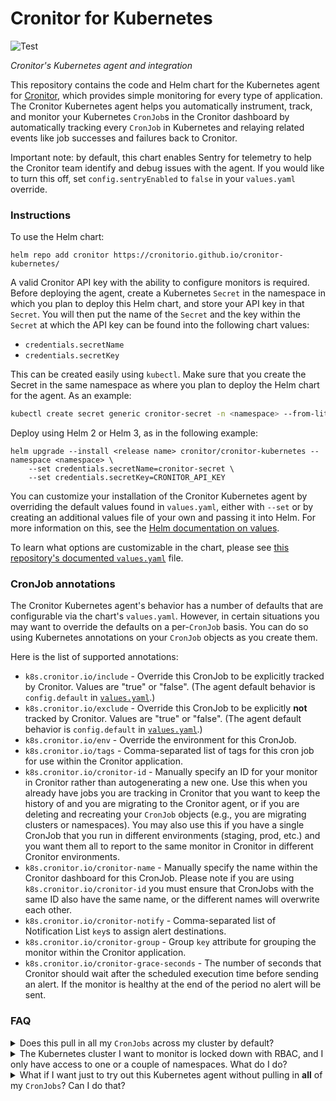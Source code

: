 # Cronitor for Kubernetes

![Test](https://github.com/cronitorio/cronitor-kubernetes/actions/workflows/kubernetes.yaml/badge.svg)

_Cronitor's Kubernetes agent and integration_

This repository contains the code and Helm chart for the Kubernetes agent for [Cronitor](cronitor.io), which provides simple monitoring for every type of application. The Cronitor Kubernetes agent helps you automatically instrument, track, and monitor your Kubernetes `CronJob`s in the Cronitor dashboard by automatically tracking every `CronJob` in Kubernetes and relaying related events like job successes and failures back to Cronitor.

Important note: by default, this chart enables Sentry for telemetry to help the Cronitor team identify and debug issues with the agent. If you would like to turn this off, set `config.sentryEnabled` to `false` in your `values.yaml` override.

### Instructions
To use the Helm chart:

    helm repo add cronitor https://cronitorio.github.io/cronitor-kubernetes/


A valid Cronitor API key with the ability to configure monitors is required. Before deploying the agent, create a
Kubernetes `Secret` in the namespace in which you plan to deploy this Helm chart, and store your API key in that `Secret`. You will then put the name of the `Secret` and the key within the `Secret` at which the API key can be found into the following chart values:
* `credentials.secretName`
* `credentials.secretKey`

 This can be created easily using `kubectl`. Make sure that you create the Secret in the same namespace as where you plan to deploy the Helm chart for the agent. As an example:

```bash
kubectl create secret generic cronitor-secret -n <namespace> --from-literal=CRONITOR_API_KEY=<api key>
```

Deploy using Helm 2 or Helm 3, as in the following example:

```
helm upgrade --install <release name> cronitor/cronitor-kubernetes --namespace <namespace> \
    --set credentials.secretName=cronitor-secret \
    --set credentials.secretKey=CRONITOR_API_KEY
```

You can customize your installation of the Cronitor Kubernetes agent by overriding the default values found in `values.yaml`, either with `--set` or by creating an additional values file of your own and passing it into Helm. For more information on this, see the [Helm documentation on values](https://helm.sh/docs/chart_template_guide/values_files/).

To learn what options are customizable in the chart, please see [this repository's documented `values.yaml`][1] file.

### CronJob annotations

The Cronitor Kubernetes agent's behavior has a number of defaults that are configurable via the chart's `values.yaml`. However, in certain situations you may want to override the defaults on a per-`CronJob` basis. You can do so using Kubernetes annotations on your `CronJob` objects as you create them.

Here is the list of supported annotations:
* `k8s.cronitor.io/include` - Override this CronJob to be explicitly tracked by Cronitor. Values are "true" or "false". (The agent default behavior is `config.default` in [`values.yaml`][1].)
* `k8s.cronitor.io/exclude` - Override this CronJob to be explicitly **not** tracked by Cronitor. Values are "true" or "false". (The agent default behavior is `config.default` in [`values.yaml`][1].)
* `k8s.cronitor.io/env` - Override the environment for this CronJob.
* `k8s.cronitor.io/tags` - Comma-separated list of tags for this cron job for use within the Cronitor application.
* `k8s.cronitor.io/cronitor-id` - Manually specify an ID for your monitor in Cronitor rather than autogenerating a new one. Use this when you already have jobs you are tracking in Cronitor that you want to keep the history of and you are migrating to the Cronitor agent, or if you are deleting and recreating your `CronJob` objects (e.g., you are migrating clusters or namespaces). You may also use this if you have a single CronJob that you run in different environments (staging, prod, etc.) and you want them all to report to the same monitor in Cronitor in different Cronitor environments.
* `k8s.cronitor.io/cronitor-name` - Manually specify the name within the Cronitor dashboard for this CronJob. Please note if you are using `k8s.cronitor.io/cronitor-id` you must ensure that CronJobs with the same ID also have the same name, or the different names will overwrite each other.
* `k8s.cronitor.io/cronitor-notify` - Comma-separated list of Notification List `key`s to assign alert destinations.
* `k8s.cronitor.io/cronitor-group` - Group `key` attribute for grouping the monitor within the Cronitor application.
* `k8s.cronitor.io/cronitor-grace-seconds` - The number of seconds that Cronitor should wait after the scheduled execution time before sending an alert. If the monitor is healthy at the end of the period no alert will be sent.

### FAQ
<details>
    <summary>Does this pull in all my <code>CronJobs</code> across my cluster by default?</summary>

By default, the agent will monitor all `CronJobs` in your Kubernetes cluster, but this
is easily changeable. See below in the FAQ for additional information on how to handle various
circumstances of `CronJob` inclusion or exclusion by annotation or namespace.
</details>
<details>
    <summary>The Kubernetes cluster I want to monitor is locked down with RBAC, and I only have access
to one or a couple of namespaces. What do I do?</summary>

You can configure the agent to only monitor a single namespace rather than the entire cluster. To do this, when deploying the agent, set `rbac.clusterScope` to `"namespace"` in [`values.yaml`][1]. In this setup, the agent will only monitor `CronJobs` within the namespace in which it is deployed, and it will not attempt to monitor anything outside of that namespace. It will not request permissions outside of its namespace either, using `Role` instead of `ClusterRole`.

If you have more than one namespace you need to monitor with this setup, you'll need to deploy multiple copies of the Cronitor Kubernetes agent, one in each namespace. Please note that since Kubernetes Deployments can only access Secrets in the same namespace, you will also need to create a copy of the Secret containing your Cronitor API key in each namespace.

</details>
<details>
    <summary>What if I want just to try out this Kubernetes agent without pulling in <strong>all</strong> of my <code>CronJobs</code>? Can I do that?</summary>

Yes, you definitely can! To <strong>exclude</strong> all of your Kubernetes <code>CronJobs</code> by default and only include the ones you explicitly choose, you can do the following:

1. When deploying the Cronitor Kubernetes agent, set `config.default` to `exclude`. You can do this in your custom `values.yaml` you use to deploy the Helm chart, or by passing the additional parameter `--set config.default=exclude` to Helm when you install or upgrade the release. This will exclude/ignore all of your cron jobs by default.
2. For any `CronJob` that you would like to be monitored by Cronitor, add the annotation `k8s.cronitor.io/include: true`. The agent honors any annotations explicitly set on `CronJobs` over whatever is set as the configuration default.

</details>

[1]: charts/cronitor-kubernetes/values.yaml


